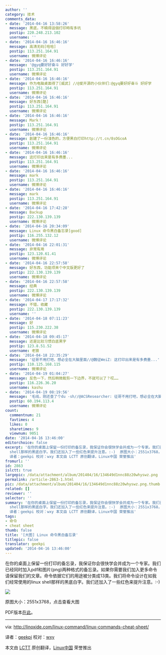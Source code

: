 ```yaml
---
author: ''
category: 技术
comments_data:
- date: '2014-04-16 13:58:26'
  message: 黑底，不曉得這個打印時有多坑
  postip: 220.248.213.102
  username: ''
- date: '2014-04-16 16:46:16'
  message: 高清无码[哈哈]
  postip: 113.251.164.91
  username: 微博评论
- date: '2014-04-16 16:46:16'
  message: '@gyq要好好奋斗 好好学'
  postip: 113.251.164.91
  username: 微博评论
- date: '2014-04-16 16:46:16'
  message: 作为电脑桌面得了[威武] //@爱开源的小伙伴们:@gyq要好好奋斗 好好学
  postip: 113.251.164.91
  username: 微博评论
- date: '2014-04-16 16:46:16'
  message: 好东西[酷]
  postip: 113.251.164.91
  username: 微博评论
- date: '2014-04-16 16:46:16'
  message: Mark！
  postip: 113.251.164.91
  username: 微博评论
- date: '2014-04-16 16:46:16'
  message: 創建了一份淺色的，方便黑白打印http://t.cn/8sOGcoA
  postip: 113.251.164.91
  username: 微博评论
- date: '2014-04-16 16:46:16'
  message: 这打印出来是有多费墨...
  postip: 113.251.164.91
  username: 微博评论
- date: '2014-04-16 16:46:16'
  message: mark
  postip: 113.251.164.91
  username: 微博评论
- date: '2014-04-16 16:46:16'
  message: mark
  postip: 113.251.164.91
  username: 微博评论
- date: '2014-04-16 17:42:28'
  message: Backup
  postip: 222.130.139.139
  username: 微博评论
- date: '2014-04-16 20:34:09'
  message: Linux 命令黑白备忘录[good]
  postip: 116.255.132.12
  username: 微博评论
- date: '2014-04-16 22:01:31'
  message: 非常有用
  postip: 123.120.61.41
  username: 微博评论
- date: '2014-04-16 22:57:58'
  message: 好东西，功能项来个中文版更好了
  postip: 222.130.139.139
  username: 微博评论
- date: '2014-04-16 22:57:58'
  message: 经典
  postip: 222.130.139.139
  username: 微博评论
- date: '2014-04-17 17:17:32'
  message: 不错，收藏
  postip: 222.130.139.139
  username: ''
- date: '2014-04-18 07:11:23'
  message: 好
  postip: 115.230.222.38
  username: 微博评论
- date: '2014-04-18 09:45:17'
  message: 还是比较习惯白底黑字
  postip: 123.8.51.52
  username: 老狼
- date: '2014-04-18 22:35:29'
  message: '征哥不用打吧，想必全在大脑里面//@魏征WeiZ: 这打印出来是有多费墨...'
  postip: 110.125.168.115
  username: 微博评论
- date: '2014-04-19 01:04:27'
  message: 反色一下，然后稍微裁剪一下边界，不就可以了？哎……
  postip: 116.226.36.20
  username: kashu
- date: '2014-04-19 08:19:56'
  message: '毛线，刚还查了个du -sh//@ACSResearcher: 征哥不用打吧，想必全在大脑里面//@魏征WeiZ: 这打印出来是有多费墨...'
  postip: 60.194.113.4
  username: 微博评论
count:
  commentnum: 21
  favtimes: 4
  likes: 0
  sharetimes: 9
  viewnum: 9051
date: '2014-04-16 13:46:00'
editorchoice: false
excerpt: '在你的桌面上保留一份打印的备忘录，我保证你会很快学会并成为一个专家。我们已经同时加入pdf和图片(png)两种格式的备忘录。如果你需要我们加入更多命令请保留我们的文章。命令依据它们的用途被分类成13类。我们将命令设计在如我们经常使用的linux
  shell那样的黑底白字。我们还加入了一些红色来提升注意。:-)  原图大小：2551x3768，点击查看大图  via: http://linoxide.com/linux-command/linux-commands-cheat-sheet/
  译者：geekpi 校对：wxy 本文由 LCTT 原创翻译，Linux中国 荣誉推出'
fromurl: ''
id: 2863
islctt: true
largepic: /data/attachment/album/201404/16/134649d1nnc88z20whyswz.png
permalink: /article-2863-1.html
pic: /data/attachment/album/201404/16/134649d1nnc88z20whyswz.png.thumb.jpg
related: []
reviewer: ''
selector: ''
summary: '在你的桌面上保留一份打印的备忘录，我保证你会很快学会并成为一个专家。我们已经同时加入pdf和图片(png)两种格式的备忘录。如果你需要我们加入更多命令请保留我们的文章。命令依据它们的用途被分类成13类。我们将命令设计在如我们经常使用的linux
  shell那样的黑底白字。我们还加入了一些红色来提升注意。:-)  原图大小：2551x3768，点击查看大图  via: http://linoxide.com/linux-command/linux-commands-cheat-sheet/
  译者：geekpi 校对：wxy 本文由 LCTT 原创翻译，Linux中国 荣誉推出'
tags:
- 命令
- cheat sheet
thumb: false
title: '[大图] Linux 命令黑白备忘录'
titlepic: false
translator: geekpi
updated: '2014-04-16 13:46:00'
---
```


在你的桌面上保留一份打印的备忘录，我保证你会很快学会并成为一个专家。我们已经同时加入pdf和图片(png)两种格式的备忘录。如果你需要我们加入更多命令请保留我们的文章。命令依据它们的用途被分类成13类。我们将命令设计在如我们经常使用的linux shell那样的黑底白字。我们还加入了一些红色来提升注意。:-)


[![](/data/attachment/album/201404/16/134649d1nnc88z20whyswz.png)](https://img.linux.net.cn/data/attachment/album/201404/16/134649d1nnc88z20whyswz.png)


 原图大小：2551x3768，点击查看大图


PDF版本[在此](http://linoxide.com/guide/linux-cheat-sheet.pdf)。




---


via: <http://linoxide.com/linux-command/linux-commands-cheat-sheet/>


译者：[geekpi](https://github.com/geekpi) 校对：[wxy](https://github.com/wxy)


本文由 [LCTT](https://github.com/LCTT/TranslateProject) 原创翻译，[Linux中国](http://linux.cn/) 荣誉推出